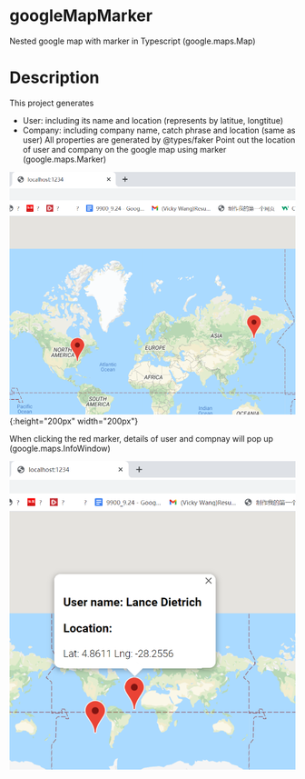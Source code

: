 # googleMapMarker
Nested google map with marker in Typescript (google.maps.Map)

# Description
This project generates 
- User: including its name and location (represents by latitue, longtitue)
- Company: including company name, catch phrase and location (same as user)
All properties are generated by @types/faker
Point out the location of user and company on the google map using marker (google.maps.Marker)

![](look1.png){:height="200px" width="200px"}

When clicking the red marker, details of user and compnay will pop up (google.maps.InfoWindow)

![](look2.png)

